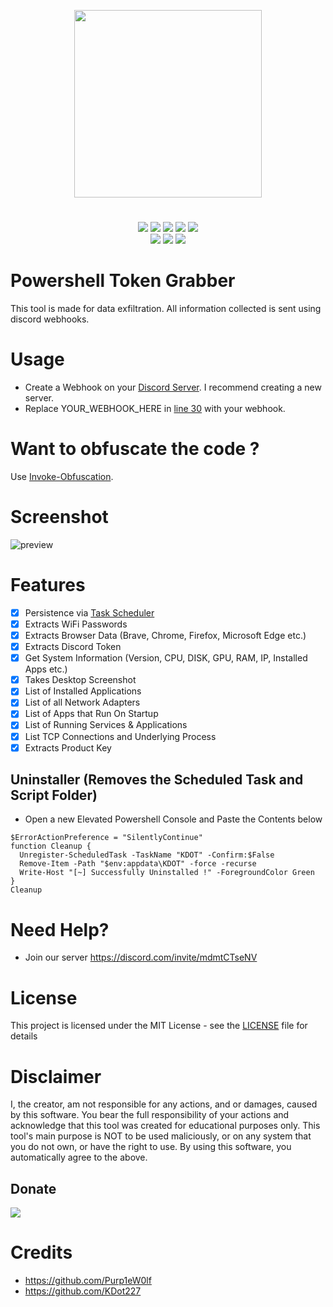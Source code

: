 <p align="center">
<img src="https://i.postimg.cc/m2SSKrBt/Logo.gif", width="300", height="300">
</p>

<h1 align="center">
</h1>
<p align= "center">
  <img src="https://img.shields.io/github/languages/top/Chainski/Powershell-Token-Grabber">
   <img src="https://img.shields.io/github/stars/Chainski/Powershell-Token-Grabber.svg?color=yellow">
   <img src="https://img.shields.io/github/forks/Chainski/Powershell-Token-Grabber.svg?color=red">
   <img src="https://img.shields.io/github/issues/Chainski/Powershell-Token-Grabber.svg?color=green">
   <img src="https://img.shields.io/badge/dynamic/json?label=Visitors&query=value&url=https%3A%2F%2Fapi.countapi.xyz%2Fhit%2FChainski%2FPowershell-Token-Grabber">
   <br>
   <img src="https://img.shields.io/github/last-commit/Chainski/Powershell-Token-Grabber">
   <img src="https://img.shields.io/github/license/Chainski/Powershell-Token-Grabber">
    <img src="https://img.shields.io/github/repo-size/Chainski/Powershell-Token-Grabber.svg?label=Repo%20size&style=flat-square">
   <br>
</p>

# Powershell Token Grabber 

This tool is made for data exfiltration. All information collected is sent using discord webhooks.

# Usage

- Create a Webhook on your [Discord Server](https://discord.com). I recommend creating a new server.
- Replace YOUR_WEBHOOK_HERE in [line 30](https://github.com/Chainski/Powershell-Token-Grabber/blob/main/main.ps1#L30) with your webhook.



# Want to obfuscate the code ?
Use [Invoke-Obfuscation](https://github.com/danielbohannon/Invoke-Obfuscation). 

# Screenshot

![preview](https://user-images.githubusercontent.com/96607632/218895849-08f2f5c7-ef6e-49e0-9e21-60f291e16c09.png)


#  Features
- [x] Persistence via [Task Scheduler](https://learn.microsoft.com/en-us/windows/win32/taskschd/about-the-task-scheduler)
- [x] Extracts WiFi Passwords
- [x] Extracts Browser Data (Brave, Chrome, Firefox, Microsoft Edge etc.)
- [x] Extracts Discord Token
- [x] Get System Information (Version, CPU, DISK, GPU, RAM, IP, Installed Apps etc.)
- [x] Takes Desktop Screenshot  
- [x] List of Installed Applications
- [x] List of all Network Adapters
- [x] List of Apps that Run On Startup
- [x] List of Running Services & Applications
- [x] List TCP Connections and Underlying Process
- [x] Extracts Product Key
 
## Uninstaller (Removes the Scheduled Task and Script Folder)
- Open a new Elevated Powershell Console and Paste the Contents below
```
$ErrorActionPreference = "SilentlyContinue"
function Cleanup {
  Unregister-ScheduledTask -TaskName "KDOT" -Confirm:$False
  Remove-Item -Path "$env:appdata\KDOT" -force -recurse
  Write-Host "[~] Successfully Uninstalled !" -ForegroundColor Green
}
Cleanup
```

# Need Help?
- Join our server https://discord.com/invite/mdmtCTseNV

# License
This project is licensed under the MIT License - see the [LICENSE](https://github.com/Chainski/Powershell-Token-Grabber/blob/main/LICENSE) file for details

# Disclaimer
I, the creator, am not responsible for any actions, and or damages, caused by this software.
You bear the full responsibility of your actions and acknowledge that this tool was created for educational purposes only.
This tool's main purpose is NOT to be used maliciously, or on any system that you do not own, or have the right to use.
By using this software, you automatically agree to the above.

## Donate 
<a href="https://www.blockchain.com/btc/address/16T1fUehoGR4E2sj98u9e9mKuQ7uSLvxRJ"><img src="https://img.shields.io/badge/bitcoin-donate-yellow.svg"></a>


# Credits
- https://github.com/Purp1eW0lf
- https://github.com/KDot227


